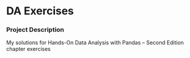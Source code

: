 # DA Exercises

### Project Description
My solutions for Hands-On Data Analysis with Pandas – Second Edition chapter exercises